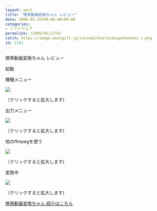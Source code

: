 ```yaml
---
layout: post
title: "携帯動画変換ちゃん レビュー"
date: 2006-05-25T09:00:00+09:00
categories:
- ソフトウェア
permalink: /2006/05/1774/
catch: https://image.moongift.jp/review2/keitaidougahenkan1.s.png
id: 1761
---
```

携帯動画変換ちゃん レビュー  
<!--more-->

起動

  

機種メニュー

  

[![](https://image.moongift.jp/review2/keitaidougahenkan2.s.png)](https://image.moongift.jp/review2/keitaidougahenkan2.png)  
  
（クリックすると拡大します)

  

出力メニュー

  

[![](https://image.moongift.jp/review2/keitaidougahenkan3.s.png)](https://image.moongift.jp/review2/keitaidougahenkan3.png)  
  
（クリックすると拡大します)

  

他のffmpegを使う

  

[![](https://image.moongift.jp/review2/keitaidougahenkan1.s.png)](https://image.moongift.jp/review2/keitaidougahenkan1.png)  
  
（クリックすると拡大します)

  

変換中

  

[![](https://image.moongift.jp/review2/keitaidougahenkan4.s.png)](https://image.moongift.jp/review2/keitaidougahenkan4.png)  
  
（クリックすると拡大します)

  

[携帯動画変換ちゃん 紹介はこちら](http://fw.moongift.jp/intro/i-1772.html)


